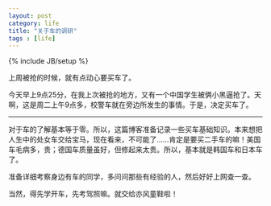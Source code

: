```yaml
---
layout: post
category: life
title: "关于车的调研"
tags : [life]
---
```

{% include JB/setup %}

上周被抢的时候，就有点动心要买车了。

今天早上9点25分，在我上次被抢的地方，又有一个中国学生被俩小黑逼抢了。天啊，这是周二上午9点多，校警车就在旁边所发生的事情。于是，决定买车了。

---

对于车的了解基本等于零。所以，这篇博客准备记录一些买车基础知识。本来想把人生中的处女车交给宝马，现在看来，不可能了……肯定是要买二手车的嘛！美国车毛病多，贵；德国车质量虽好，但修起来太贵。所以，基本就是韩国车和日本车了。

准备详细考察身边有车的同学，多问问那些有经验的人，然后好好上网查一查。

当然，得先学开车，先考驾照嘛。就交给亦风童鞋啦！
